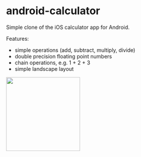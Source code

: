 # android-calculator

Simple clone of the iOS calculator app for Android.

Features:

- simple operations (add, subtract, multiply, divide)
- double precision floating point numbers
- chain operations, e.g. 1 + 2 + 3
- simple landscape layout

<img src="calc.gif" width="200">
